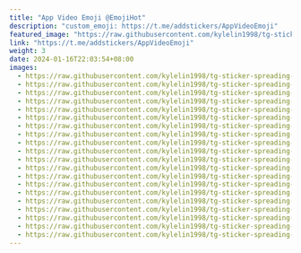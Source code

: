 ```yaml
---
title: "App Video Emoji @EmojiHot"
description: "custom_emoji: https://t.me/addstickers/AppVideoEmoji"
featured_image: "https://raw.githubusercontent.com/kylelin1998/tg-sticker-spreading-worldwide-images/main/img/063a1f08-f9af-416e-9b05-2880f14ca9a6.jpg"
link: "https://t.me/addstickers/AppVideoEmoji"
weight: 3
date: 2024-01-16T22:03:54+08:00
images:
  - https://raw.githubusercontent.com/kylelin1998/tg-sticker-spreading-worldwide-images/main/img/063a1f08-f9af-416e-9b05-2880f14ca9a6.jpg
  - https://raw.githubusercontent.com/kylelin1998/tg-sticker-spreading-worldwide-images/main/img/9088407e-db3a-4bf0-b382-be6cd3bda7d2.jpg
  - https://raw.githubusercontent.com/kylelin1998/tg-sticker-spreading-worldwide-images/main/img/e7e2ae7b-97e3-470c-89b9-c8ee4ceb1398.jpg
  - https://raw.githubusercontent.com/kylelin1998/tg-sticker-spreading-worldwide-images/main/img/fc623e46-bd88-4400-9ee7-1198e392c900.jpg
  - https://raw.githubusercontent.com/kylelin1998/tg-sticker-spreading-worldwide-images/main/img/6399ff84-2997-4a86-809b-45ab4c6d4dff.jpg
  - https://raw.githubusercontent.com/kylelin1998/tg-sticker-spreading-worldwide-images/main/img/5cc13cbb-bddc-4698-91e9-863a876b5667.jpg
  - https://raw.githubusercontent.com/kylelin1998/tg-sticker-spreading-worldwide-images/main/img/d2109bff-c3ab-418d-9939-34d6e58bfb90.jpg
  - https://raw.githubusercontent.com/kylelin1998/tg-sticker-spreading-worldwide-images/main/img/be9140d5-1b89-4367-abde-fe149aeee3ff.jpg
  - https://raw.githubusercontent.com/kylelin1998/tg-sticker-spreading-worldwide-images/main/img/7464e890-578e-4788-ba74-ed5ba17dd0aa.jpg
  - https://raw.githubusercontent.com/kylelin1998/tg-sticker-spreading-worldwide-images/main/img/4f78969d-8fbe-4d03-9e45-0ea65a5b7f16.jpg
  - https://raw.githubusercontent.com/kylelin1998/tg-sticker-spreading-worldwide-images/main/img/383160f0-cc09-4c1a-a693-8c5549ee56d6.jpg
  - https://raw.githubusercontent.com/kylelin1998/tg-sticker-spreading-worldwide-images/main/img/f4f44857-f21b-4aaf-830e-63ee1b4728ed.jpg
  - https://raw.githubusercontent.com/kylelin1998/tg-sticker-spreading-worldwide-images/main/img/679b2e07-1d6c-47ec-8840-3a2e484c77c0.jpg
  - https://raw.githubusercontent.com/kylelin1998/tg-sticker-spreading-worldwide-images/main/img/da8c6099-db0b-4ff5-9538-c76609cea8de.jpg
  - https://raw.githubusercontent.com/kylelin1998/tg-sticker-spreading-worldwide-images/main/img/4a6e1b50-bfd8-4309-921c-c82681607b65.jpg
  - https://raw.githubusercontent.com/kylelin1998/tg-sticker-spreading-worldwide-images/main/img/63fecdee-5359-4f08-891e-20a80f0919f7.jpg
  - https://raw.githubusercontent.com/kylelin1998/tg-sticker-spreading-worldwide-images/main/img/d68bffaf-2fdb-4756-a665-c84f4b28ae23.jpg
  - https://raw.githubusercontent.com/kylelin1998/tg-sticker-spreading-worldwide-images/main/img/28c6b266-8a14-40a4-86b0-6eac1959ec88.jpg
  - https://raw.githubusercontent.com/kylelin1998/tg-sticker-spreading-worldwide-images/main/img/de09fd46-3781-470f-82f5-672b4ad2a2e7.jpg
  - https://raw.githubusercontent.com/kylelin1998/tg-sticker-spreading-worldwide-images/main/img/192b9b14-7720-451c-a1ef-f2ac77d16dfa.jpg
---
```

